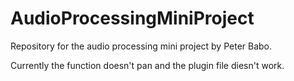 # AudioProcessingMiniProject
Repository for the audio processing mini project by Peter Babo.

Currently the function doesn't pan and the plugin file diesn't work.
